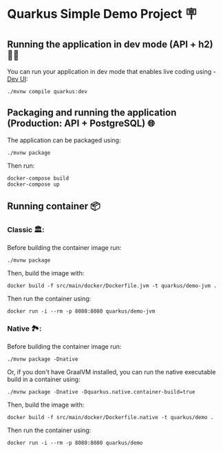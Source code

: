 # Quarkus Simple Demo Project 🪧

## Running the application in dev mode (API + h2) 👷‍♂️

You can run your application in dev mode that enables live coding using - [Dev UI](http://localhost:8080/q/dev/):

```shell script
./mvnw compile quarkus:dev
```

## Packaging and running the application (Production: API + PostgreSQL) 🌐

The application can be packaged using:

```shell script
./mvnw package
```

Then run:
```
docker-compose build
docker-compose up
```

## Running container 📦

### Classic 🏛️:

Before building the container image run:

```
./mvnw package
```

Then, build the image with:

```
docker build -f src/main/docker/Dockerfile.jvm -t quarkus/demo-jvm .
```

Then run the container using:

```
docker run -i --rm -p 8080:8080 quarkus/demo-jvm
```

### Native 🏞️:

Before building the container image run:

```shell script
./mvnw package -Dnative
```

Or, if you don't have GraalVM installed, you can run the native executable build in a container using:

```shell script
./mvnw package -Dnative -Dquarkus.native.container-build=true
```

Then, build the image with:

```
docker build -f src/main/docker/Dockerfile.native -t quarkus/demo .
```

Then run the container using:

```
docker run -i --rm -p 8080:8080 quarkus/demo
```